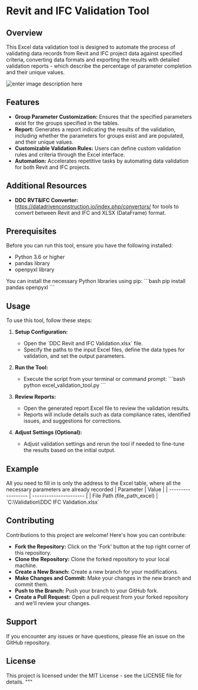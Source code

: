 # Revit and IFC Validation Tool

## Overview
This Excel data validation tool is designed to automate the process of validating data records from Revit and IFC project data against specified criteria, converting data formats and exporting the results with detailed validation reports - which describe the percentage of parameter completion and their unique values. 


![enter image description here](https://datadrivenconstruction.io/wp-content/uploads/2024/07/DDC-Validation-Revit-and-IFC-.jpg.jpg)


## Features
- **Group Parameter Customization:** Ensures that the specified parameters exist for the groups specified in the tables.
- **Report:** Generates a report indicating the results of the validation, including whether the parameters for groups exist and are populated, and their unique values.
- **Customizable Validation Rules:** Users can define custom validation rules and criteria through the Excel interface.
- **Automation:** Accelerates repetitive tasks by automating data validation for both Revit and IFC projects.

## Additional Resources

-   **DDC RVT&IFC Converter:** https://datadrivenconstruction.io/index.php/convertors/ for tools to convert between Revit and IFC and XLSX (DataFrame) format.


## Prerequisites
Before you can run this tool, ensure you have the following installed:
- Python 3.6 or higher
- pandas library
- openpyxl library


You can install the necessary Python libraries using pip:
\`\`\`bash
pip install pandas openpyxl
\`\`\`

## Usage
To use this tool, follow these steps:

1. **Setup Configuration:**
   - Open the \`DDC Revit and IFC Validation.xlsx\` file.
   - Specify the paths to the input Excel files, define the data types for validation, and set the output parameters.

2. **Run the Tool:**
   - Execute the script from your terminal or command prompt:
     \`\`\`bash
     python excel_validation_tool.py
     \`\`\`

3. **Review Reports:**
   - Open the generated report Excel file to review the validation results.
   - Reports will include details such as data compliance rates, identified issues, and suggestions for corrections.

4. **Adjust Settings (Optional):**
   - Adjust validation settings and rerun the tool if needed to fine-tune the results based on the initial output.

## Example
All you need to fill in is only the address to the Excel table, where all the necessary parameters are already recorded
| Parameter          | Value                  |
| ------------------ | ---------------------- |
| File Path (file_path_excel)            | \`C:\Validation\DDC IFC Validation.xlsx\`   



## Contributing
Contributions to this project are welcome! Here's how you can contribute:
- **Fork the Repository:** Click on the 'Fork' button at the top right corner of this repository.
- **Clone the Repository:** Clone the forked repository to your local machine.
- **Create a New Branch:** Create a new branch for your modifications.
- **Make Changes and Commit:** Make your changes in the new branch and commit them.
- **Push to the Branch:** Push your branch to your GitHub fork.
- **Create a Pull Request:** Open a pull request from your forked repository and we'll review your changes.

## Support
If you encounter any issues or have questions, please file an issue on the GitHub repository.

## License
This project is licensed under the MIT License - see the LICENSE file for details.
"""
